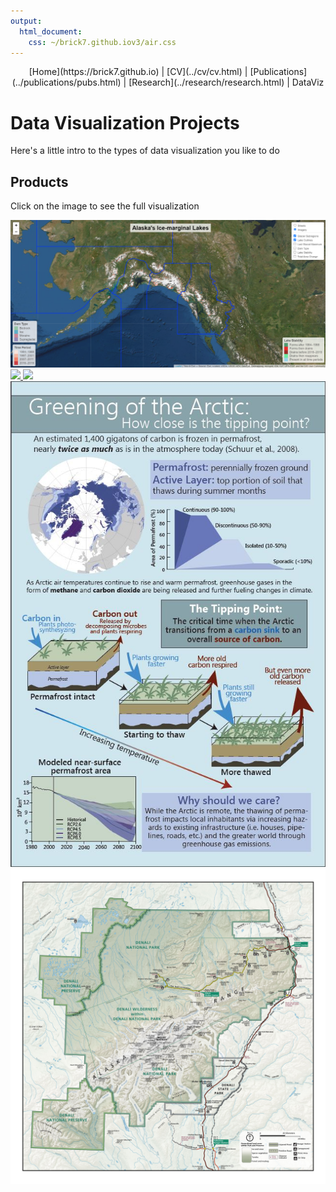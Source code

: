 ```yaml
---
output: 
  html_document: 
    css: ~/brick7.github.iov3/air.css
---
```

<center>
[Home](https://brick7.github.io) | [CV](../cv/cv.html) | [Publications](../publications/pubs.html) | [Research](../research/research.html) | DataViz
</center>

# Data Visualization Projects

Here's a little intro to the types of data visualization you like to do

## Products
Click on the image to see the full visualization

<div id="gallery">
  
   <a href="AKmapNov152021.html">
      <img src="AKmapNov152021_screenshot.png">
   </a>
   <a href="SummaryFig_TC_AKlakes_v3.jpg">
      <img src="SummaryFig_TC_AKlakes_v3.jpg">
   </a>   
   <a href="Rick_CT_Alaska (1).jpg">
      <img src="Rick_CT_Alaska (1).jpg">
   </a>
   <a href="Rick_Permafrost_Infographic.pdf">
      <img src="PermafrostInfographicScreenshot.JPG">
   </a>
   <a href="Rick_Denali_Final.jpg">
      <img src="Rick_Denali_Final.jpg">
   </a>  
  
</div>


